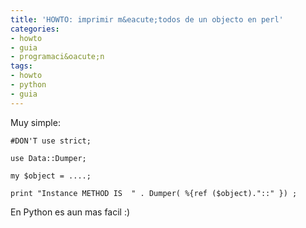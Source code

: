 ```yaml
---
title: 'HOWTO: imprimir m&eacute;todos de un objecto en perl'
categories:
- howto
- guia
- programaci&oacute;n
tags:
- howto
- python
- guia
---
```

Muy simple:

    
    
    #DON'T use strict;  
    
    use Data::Dumper;  
    
    my $object = ....;  
    
    print "Instance METHOD IS  " . Dumper( %{ref ($object)."::" }) ;

En Python es aun mas facil :)

